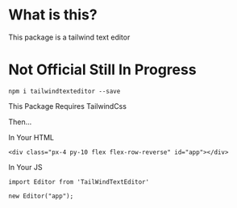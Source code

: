 # What is this?

This package is a tailwind text editor

# Not Official Still In Progress

`npm i tailwindtexteditor --save`

This Package Requires TailwindCss

Then...

In Your HTML

```
<div class="px-4 py-10 flex flex-row-reverse" id="app"></div>
```

In Your JS

```
import Editor from 'TailWindTextEditor'

new Editor("app");
```
